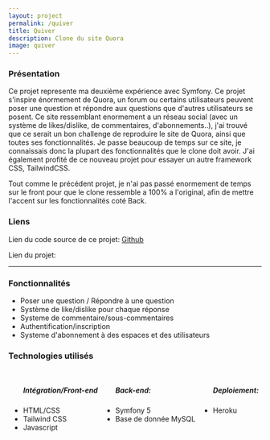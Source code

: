 ```yaml
---
layout: project
permalink: /quiver
title: Quiver
description: Clone du site Quora
image: quiver
---
```


<h3>Présentation</h3>
<p>Ce projet represente ma deuxième expérience avec Symfony. Ce projet s'inspire énormement de Quora, un forum ou certains utilisateurs peuvent poser une question et répondre aux questions que d'autres utilisateurs se posent. Ce site ressemblant enormement a un réseau social (avec un système de likes/dislike, de commentaires, d'abonnements..), j'ai trouvé que ce serait un bon challenge de reproduire le site de Quora, ainsi que toutes ses fonctionnalités. Je passe beaucoup de temps sur ce site, je connaissais donc la plupart des fonctionnalités que le clone doit avoir. J'ai également profité de ce nouveau projet pour essayer un autre framework CSS, TailwindCSS.</p>
<p>Tout comme le précédent projet, je n'ai pas passé enormement de temps sur le front pour que le clone ressemble a 100% a l'original, afin de mettre l'accent sur les fonctionnalités coté Back.</p>
<h3>Liens</h3>
<p>Lien du code source de ce projet: <a href="https://github.com/AlexandreRavichandran/Quiver" target="_blank" class="icon brands fa-github"><span class="label">Github</span></a></p>  
<p>Lien du projet: <a href="" target="_blank" class="icon brands"><i class="fas fa-rocket"></i></a></p>
<hr />
<h3> Fonctionnalités </h3>
<ul>
    <li>Poser une question / Répondre à une question</li>
    <li>Système de like/dislike pour chaque réponse</li>
    <li>Systeme de commentaire/sous-commentaires</li>
    <li>Authentification/inscription</li>
    <li>Systeme d'abonnement à des espaces et des utilisateurs</li>
</ul>

<h3> Technologies utilisés </h3>
<div style="display:flex;justify-content:space-around;flex-wrap:wrap;">
    <ul>
        <h5>Intégration/Front-end</h5>
        <li>HTML/CSS</li>
        <li>Tailwind CSS</li>
        <li>Javascript</li>
    </ul>
    <ul>
        <h5>Back-end:</h5>
        <li>Symfony 5</li>
        <li>Base de donnée MySQL</li>
    </ul>
    <ul>
        <h5>Deploiement:</h5>
        <li>Heroku</li>
    </ul>
</div>
